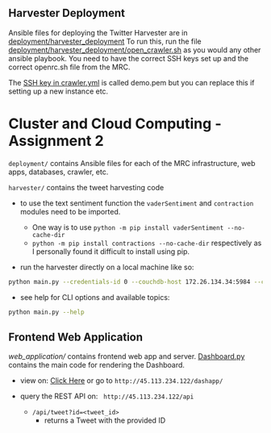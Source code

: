 ## Harvester Deployment

Ansible files for deploying the Twitter Harvester are in [deployment/harvester_deployment](https://github.com/DavidL124/Cluster_and_Cloud_Assign2/tree/main/deployment/harvester_deployment)
To run this, run the file [deployment/harvester_deployment/open_crawler.sh](https://github.com/DavidL124/Cluster_and_Cloud_Assign2/blob/main/deployment/harvester_deployment/open_crawler.sh) as you would any other ansible playbook. You need to have the correct SSH keys set up and the correct openrc.sh file from the MRC.

The [SSH key in crawler.yml](https://github.com/DavidL124/Cluster_and_Cloud_Assign2/blob/main/deployment/harvester_deployment/crawler.yaml#L22) is called demo.pem but you can replace this if setting up a new instance etc.

# Cluster and Cloud Computing - Assignment 2

`deployment/` contains Ansible files for each of the MRC infrastructure, web apps, databases, crawler, etc.

`harvester/` contains the tweet harvesting code

- to use the text sentiment function the `vaderSentiment` and `contraction` modules need to be imported.

  - One way is to use `python -m pip install vaderSentiment --no-cache-dir`
  -  `python -m pip install contractions --no-cache-dir` respectively as I personally found it difficult to install using pip.

- run the harvester directly on a local machine like so: 
  
```bash    
python main.py --credentials-id 0 --couchdb-host 172.26.134.34:5984 --couchdb-username user --city melbourne --topic transport --mode stream --debug
```

- see help for CLI options and available topics:

```bash
python main.py --help
```


## Frontend Web Application

*web_application/* contains frontend web app and server. [Dashboard.py](https://github.com/DavidL124/Cluster_and_Cloud_Assign2/blob/main/web_application/services/web/flask/dashboard.py) contains the main code for rendering the Dashboard.

- view on: [Click Here](http://45.113.234.122/dashapp/) or go to `http://45.113.234.122/dashapp/`

- query the REST API on: ` http://45.113.234.122/api`
    - `/api/tweet?id=<tweet_id>`
        - returns a Tweet with the provided ID
